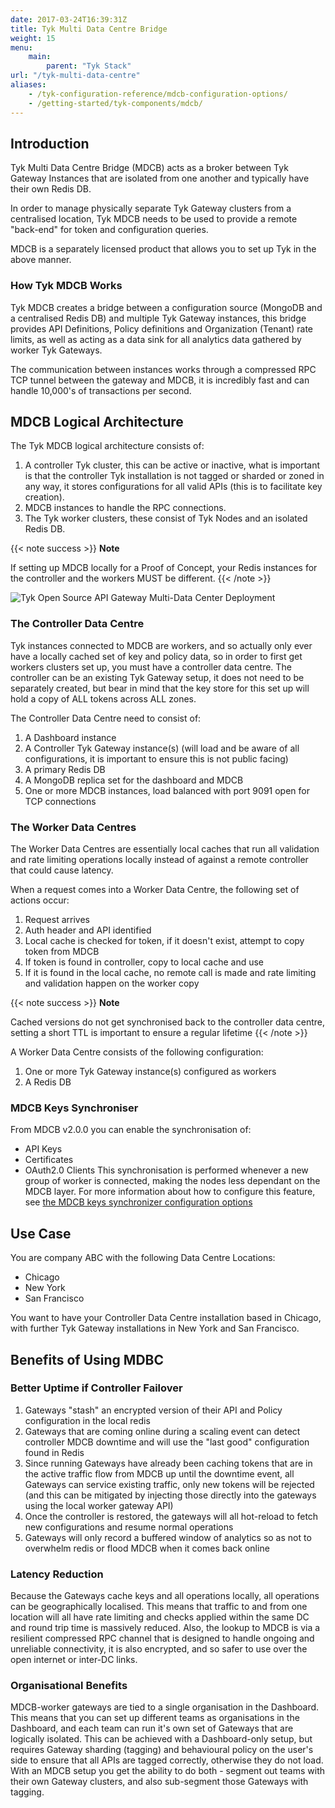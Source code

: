 ```yaml
---
date: 2017-03-24T16:39:31Z
title: Tyk Multi Data Centre Bridge
weight: 15
menu:
    main:
        parent: "Tyk Stack"
url: "/tyk-multi-data-centre"
aliases:
    - /tyk-configuration-reference/mdcb-configuration-options/
    - /getting-started/tyk-components/mdcb/
---
```


## Introduction
Tyk Multi Data Centre Bridge (MDCB) acts as a broker between Tyk Gateway Instances that are isolated from one another and typically have their own Redis DB.

In order to manage physically separate Tyk Gateway clusters from a centralised location, Tyk MDCB needs to be used to provide a remote "back-end" for token and configuration queries.

MDCB is a separately licensed product that allows you to set up Tyk in the above manner.

### How Tyk MDCB Works

Tyk MDCB creates a bridge between a configuration source (MongoDB and a centralised Redis DB) and multiple Tyk Gateway instances, this bridge provides API Definitions, Policy definitions and Organization (Tenant) rate limits, as well as acting as a data sink for all analytics data gathered by worker Tyk Gateways.

The communication between instances works through a compressed RPC TCP tunnel between the gateway and MDCB, it is incredibly fast and can handle 10,000's of transactions per second.

## MDCB Logical Architecture

The Tyk MDCB logical architecture consists of:

1.  A controller Tyk cluster, this can be active or inactive, what is important is that the controller Tyk installation is not tagged or sharded or zoned in any way, it stores configurations for all valid APIs (this is to facilitate key creation).
2.  MDCB instances to handle the RPC connections.
3.  The Tyk worker clusters, these consist of Tyk Nodes and an isolated Redis DB.

{{< note success >}}
**Note**  

If setting up MDCB locally for a Proof of Concept, your Redis instances for the controller and the workers MUST be different.
{{< /note >}}


![Tyk Open Source API Gateway Multi-Data Center Deployment][4]

### The Controller Data Centre

Tyk instances connected to MDCB are workers, and so actually only ever have a locally cached set of key and policy data, so in order to first get workers clusters set up, you must have a controller data centre. The controller can be an existing Tyk Gateway setup, it does not need to be separately created, but bear in mind that the key store for this set up will hold a copy of ALL tokens across ALL zones.

The Controller Data Centre need to consist of:

1.  A Dashboard instance
2.  A Controller Tyk Gateway instance(s) (will load and be aware of all configurations, it is important to ensure this is not public facing)
3.  A primary Redis DB
4.  A MongoDB replica set for the dashboard and MDCB
5.  One or more MDCB instances, load balanced with port 9091 open for TCP connections

### The Worker Data Centres

The Worker Data Centres are essentially local caches that run all validation and rate limiting operations locally instead of against a remote controller that could cause latency.

When a request comes into a Worker Data Centre, the following set of actions occur:

1.  Request arrives
2.  Auth header and API identified
3.  Local cache is checked for token, if it doesn't exist, attempt to copy token from MDCB
4.  If token is found in controller, copy to local cache and use
5.  If it is found in the local cache, no remote call is made and rate limiting and validation happen on the worker copy

{{< note success >}}
**Note**  

Cached versions do not get synchronised back to the controller data centre, setting a short TTL is important to ensure a regular lifetime
{{< /note >}}

A Worker Data Centre consists of the following configuration:

1.  One or more Tyk Gateway instance(s) configured as workers
2.  A Redis DB

### MDCB Keys Synchroniser

From MDCB v2.0.0 you can enable the synchronisation of:

* API Keys
* Certificates
* OAuth2.0 Clients
This synchronisation is performed whenever a new group of worker is connected, making the nodes less dependant on the MDCB layer. For more information about how to configure this feature, see [the MDCB keys synchronizer configuration options](/docs/tyk-multi-data-centre/mdcb-configuration-options/#sync_worker_config)

## Use Case 

You are company ABC with the following Data Centre Locations:

* Chicago
* New York
* San Francisco

You want to have your Controller Data Centre installation based in Chicago, with further Tyk Gateway installations in New York and San Francisco.


## Benefits of Using MDBC

### Better Uptime if Controller Failover

1. Gateways "stash" an encrypted version of their API and Policy configuration in the local redis
2. Gateways that are coming online during a scaling event can detect controller MDCB downtime and will use the "last good" configuration found in Redis
3. Since running Gateways have already been caching tokens that are in the active traffic flow from MDCB up until the downtime event, all Gateways can service existing traffic, only new tokens will be rejected (and this can be mitigated by injecting those directly into the gateways using the local worker gateway API)
4. Once the controller is restored, the gateways will all hot-reload to fetch new configurations and resume normal operations
5. Gateways will only record a buffered window of analytics so as not to overwhelm redis or flood MDCB when it comes back online

### Latency Reduction

Because the Gateways cache keys and all operations locally, all operations can be geographically localised. This means that traffic to and from one location will all have rate limiting and checks applied within the same DC and round trip time is massively reduced.
Also, the lookup to MDCB is via a resilient compressed RPC channel that is designed to handle ongoing and unreliable connectivity, it is also encrypted, and so safer to use over the open internet or inter-DC links.

### Organisational Benefits

MDCB-worker gateways are tied to a single organisation in the Dashboard. This means that you can set up different teams as organisations in the Dashboard, and each team can run it's own set of Gateways that are logically isolated.
This can be achieved with a Dashboard-only setup, but requires Gateway sharding (tagging) and behavioural policy on the user's side to ensure that all APIs are tagged correctly, otherwise they do not load.
With an MDCB setup you get the ability to do both - segment out teams with their own Gateway clusters, and also sub-segment those Gateways with tagging.


[1]: /docs/tyk-multi-data-centre/multi-data-centre-bridge/#how-tyk-mdcb-works
[2]: /docs/tyk-multi-data-centre/multi-data-centre-bridge/#logical-architecture
[3]: /docs/tyk-multi-data-centre/multi-data-center-bridge/mdcb-setup/
[4]: /docs/img/diagrams/mdcb_v2.png


